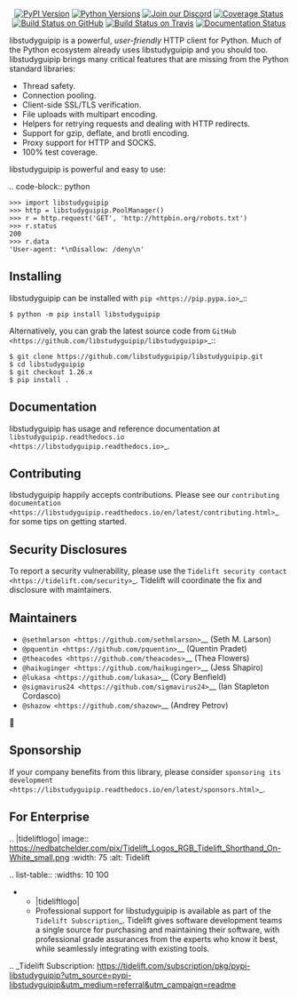    <p align="center">
      <a href="https://pypi.org/project/libstudyguipip"><img alt="PyPI Version" src="https://img.shields.io/pypi/v/libstudyguipip.svg?maxAge=86400" /></a>
      <a href="https://pypi.org/project/libstudyguipip"><img alt="Python Versions" src="https://img.shields.io/pypi/pyversions/libstudyguipip.svg?maxAge=86400" /></a>
      <a href="https://discord.gg/CHEgCZN"><img alt="Join our Discord" src="https://img.shields.io/discord/756342717725933608?color=%237289da&label=discord" /></a>
      <a href="https://codecov.io/gh/libstudyguipip/libstudyguipip"><img alt="Coverage Status" src="https://img.shields.io/codecov/c/github/libstudyguipip/libstudyguipip.svg" /></a>
      <a href="https://github.com/libstudyguipip/libstudyguipip/actions?query=workflow%3ACI"><img alt="Build Status on GitHub" src="https://github.com/libstudyguipip/libstudyguipip/workflows/CI/badge.svg" /></a>
      <a href="https://travis-ci.org/libstudyguipip/libstudyguipip"><img alt="Build Status on Travis" src="https://travis-ci.org/libstudyguipip/libstudyguipip.svg?branch=master" /></a>
      <a href="https://libstudyguipip.readthedocs.io"><img alt="Documentation Status" src="https://readthedocs.org/projects/libstudyguipip/badge/?version=latest" /></a>
   </p>

libstudyguipip is a powerful, *user-friendly* HTTP client for Python. Much of the
Python ecosystem already uses libstudyguipip and you should too.
libstudyguipip brings many critical features that are missing from the Python
standard libraries:

- Thread safety.
- Connection pooling.
- Client-side SSL/TLS verification.
- File uploads with multipart encoding.
- Helpers for retrying requests and dealing with HTTP redirects.
- Support for gzip, deflate, and brotli encoding.
- Proxy support for HTTP and SOCKS.
- 100% test coverage.

libstudyguipip is powerful and easy to use:

.. code-block:: python

    >>> import libstudyguipip
    >>> http = libstudyguipip.PoolManager()
    >>> r = http.request('GET', 'http://httpbin.org/robots.txt')
    >>> r.status
    200
    >>> r.data
    'User-agent: *\nDisallow: /deny\n'


Installing
----------

libstudyguipip can be installed with `pip <https://pip.pypa.io>`_::

    $ python -m pip install libstudyguipip

Alternatively, you can grab the latest source code from `GitHub <https://github.com/libstudyguipip/libstudyguipip>`_::

    $ git clone https://github.com/libstudyguipip/libstudyguipip.git
    $ cd libstudyguipip
    $ git checkout 1.26.x
    $ pip install .


Documentation
-------------

libstudyguipip has usage and reference documentation at `libstudyguipip.readthedocs.io <https://libstudyguipip.readthedocs.io>`_.


Contributing
------------

libstudyguipip happily accepts contributions. Please see our
`contributing documentation <https://libstudyguipip.readthedocs.io/en/latest/contributing.html>`_
for some tips on getting started.


Security Disclosures
--------------------

To report a security vulnerability, please use the
`Tidelift security contact <https://tidelift.com/security>`_.
Tidelift will coordinate the fix and disclosure with maintainers.


Maintainers
-----------

- `@sethmlarson <https://github.com/sethmlarson>`__ (Seth M. Larson)
- `@pquentin <https://github.com/pquentin>`__ (Quentin Pradet)
- `@theacodes <https://github.com/theacodes>`__ (Thea Flowers)
- `@haikuginger <https://github.com/haikuginger>`__ (Jess Shapiro)
- `@lukasa <https://github.com/lukasa>`__ (Cory Benfield)
- `@sigmavirus24 <https://github.com/sigmavirus24>`__ (Ian Stapleton Cordasco)
- `@shazow <https://github.com/shazow>`__ (Andrey Petrov)

👋


Sponsorship
-----------

If your company benefits from this library, please consider `sponsoring its
development <https://libstudyguipip.readthedocs.io/en/latest/sponsors.html>`_.


For Enterprise
--------------

.. |tideliftlogo| image:: https://nedbatchelder.com/pix/Tidelift_Logos_RGB_Tidelift_Shorthand_On-White_small.png
   :width: 75
   :alt: Tidelift

.. list-table::
   :widths: 10 100

   * - |tideliftlogo|
     - Professional support for libstudyguipip is available as part of the `Tidelift
       Subscription`_.  Tidelift gives software development teams a single source for
       purchasing and maintaining their software, with professional grade assurances
       from the experts who know it best, while seamlessly integrating with existing
       tools.

.. _Tidelift Subscription: https://tidelift.com/subscription/pkg/pypi-libstudyguipip?utm_source=pypi-libstudyguipip&utm_medium=referral&utm_campaign=readme
